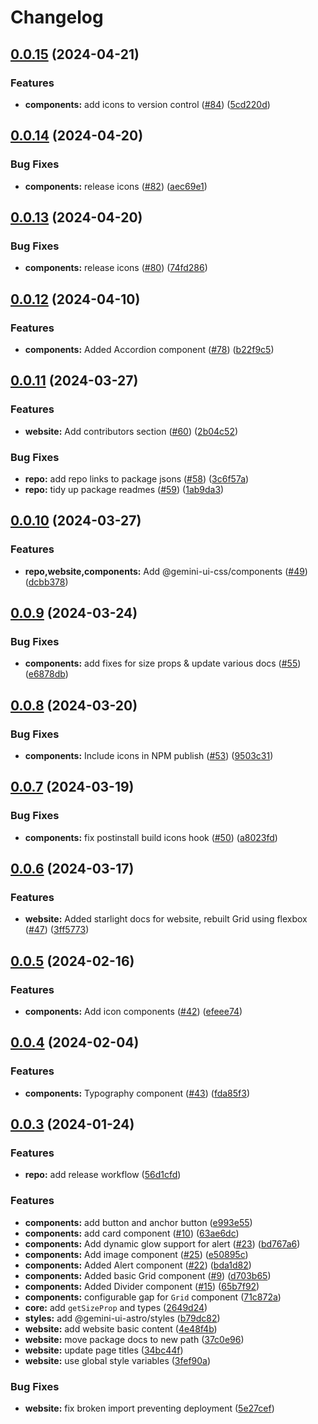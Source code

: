 # Changelog

## [0.0.15](https://github.com/gemini-ui/gemini-ui-monorepo/compare/gemini-ui-v0.0.14...gemini-ui-v0.0.15) (2024-04-21)


### Features

* **components:** add icons to version control ([#84](https://github.com/gemini-ui/gemini-ui-monorepo/issues/84)) ([5cd220d](https://github.com/gemini-ui/gemini-ui-monorepo/commit/5cd220de6d45a04696a7d0734f8fcab304b168e0))

## [0.0.14](https://github.com/gemini-ui/gemini-ui-monorepo/compare/gemini-ui-v0.0.13...gemini-ui-v0.0.14) (2024-04-20)


### Bug Fixes

* **components:** release icons ([#82](https://github.com/gemini-ui/gemini-ui-monorepo/issues/82)) ([aec69e1](https://github.com/gemini-ui/gemini-ui-monorepo/commit/aec69e14a6f49508aa6d9269c44a3b27dfcb2924))

## [0.0.13](https://github.com/gemini-ui/gemini-ui-monorepo/compare/gemini-ui-v0.0.12...gemini-ui-v0.0.13) (2024-04-20)


### Bug Fixes

* **components:** release icons ([#80](https://github.com/gemini-ui/gemini-ui-monorepo/issues/80)) ([74fd286](https://github.com/gemini-ui/gemini-ui-monorepo/commit/74fd28679af8c0a9a2ab8c17aeeada9683d10c02))

## [0.0.12](https://github.com/gemini-ui/gemini-ui-monorepo/compare/gemini-ui-v0.0.11...gemini-ui-v0.0.12) (2024-04-10)


### Features

* **components:** Added Accordion component ([#78](https://github.com/gemini-ui/gemini-ui-monorepo/issues/78)) ([b22f9c5](https://github.com/gemini-ui/gemini-ui-monorepo/commit/b22f9c5c02367423c5f19e38b16b068d49a70bff))

## [0.0.11](https://github.com/gemini-ui/gemini-ui-monorepo/compare/gemini-ui-v0.0.10...gemini-ui-v0.0.11) (2024-03-27)


### Features

* **website:** Add contributors section ([#60](https://github.com/gemini-ui/gemini-ui-monorepo/issues/60)) ([2b04c52](https://github.com/gemini-ui/gemini-ui-monorepo/commit/2b04c52ad795a0cf9413c2af91940a849f181735))


### Bug Fixes

* **repo:** add repo links to package jsons ([#58](https://github.com/gemini-ui/gemini-ui-monorepo/issues/58)) ([3c6f57a](https://github.com/gemini-ui/gemini-ui-monorepo/commit/3c6f57adac948b3d629ce66befc2d4325a02024a))
* **repo:** tidy up package readmes ([#59](https://github.com/gemini-ui/gemini-ui-monorepo/issues/59)) ([1ab9da3](https://github.com/gemini-ui/gemini-ui-monorepo/commit/1ab9da3861be199887257bd9f79cd681c94874cf))

## [0.0.10](https://github.com/gemini-ui/gemini-ui-monorepo/compare/gemini-ui-v0.0.9...gemini-ui-v0.0.10) (2024-03-27)


### Features

* **repo,website,components:** Add @gemini-ui-css/components ([#49](https://github.com/gemini-ui/gemini-ui-monorepo/issues/49)) ([dcbb378](https://github.com/gemini-ui/gemini-ui-monorepo/commit/dcbb378d90890d3cd469d4ffbfb73db37f7edfb3))

## [0.0.9](https://github.com/gemini-ui/gemini-ui-monorepo/compare/gemini-ui-v0.0.8...gemini-ui-v0.0.9) (2024-03-24)


### Bug Fixes

* **components:** add fixes for size props & update various docs ([#55](https://github.com/gemini-ui/gemini-ui-monorepo/issues/55)) ([e6878db](https://github.com/gemini-ui/gemini-ui-monorepo/commit/e6878db412b5df364d9f3de97da3da5cff92e534))

## [0.0.8](https://github.com/gemini-ui/gemini-ui-monorepo/compare/gemini-ui-v0.0.7...gemini-ui-v0.0.8) (2024-03-20)


### Bug Fixes

* **components:** Include icons in NPM publish ([#53](https://github.com/gemini-ui/gemini-ui-monorepo/issues/53)) ([9503c31](https://github.com/gemini-ui/gemini-ui-monorepo/commit/9503c31f892bd4e45ebc716b33a7531ae6b1b8d9))

## [0.0.7](https://github.com/gemini-ui/gemini-ui-monorepo/compare/gemini-ui-v0.0.6...gemini-ui-v0.0.7) (2024-03-19)


### Bug Fixes

* **components:** fix postinstall build icons hook ([#50](https://github.com/gemini-ui/gemini-ui-monorepo/issues/50)) ([a8023fd](https://github.com/gemini-ui/gemini-ui-monorepo/commit/a8023fd93bc532131d1b94f2cb23a6992937fe0c))

## [0.0.6](https://github.com/gemini-ui/gemini-ui-monorepo/compare/gemini-ui-v0.0.5...gemini-ui-v0.0.6) (2024-03-17)


### Features

* **website:** Added starlight docs for website, rebuilt Grid using flexbox ([#47](https://github.com/gemini-ui/gemini-ui-monorepo/issues/47)) ([3ff5773](https://github.com/gemini-ui/gemini-ui-monorepo/commit/3ff5773d08130af92722e9eeefa7f66ad92e3ea9))

## [0.0.5](https://github.com/gemini-ui/gemini-ui-monorepo/compare/gemini-ui-v0.0.4...gemini-ui-v0.0.5) (2024-02-16)


### Features

* **components:** Add icon components ([#42](https://github.com/gemini-ui/gemini-ui-monorepo/issues/42)) ([efeee74](https://github.com/gemini-ui/gemini-ui-monorepo/commit/efeee74f320509400a884945375b9740d7dad757))

## [0.0.4](https://github.com/gemini-ui/gemini-ui-monorepo/compare/gemini-ui-v0.0.3...gemini-ui-v0.0.4) (2024-02-04)


### Features

* **components:** Typography component ([#43](https://github.com/gemini-ui/gemini-ui-monorepo/issues/43)) ([fda85f3](https://github.com/gemini-ui/gemini-ui-monorepo/commit/fda85f374aa2713e996c79066ec04aad69fcfd44))

## [0.0.3](https://github.com/gemini-ui/gemini-ui-monorepo/compare/gemini-ui-v0.0.2...gemini-ui-v0.0.3) (2024-01-24)


### Features

* **repo:** add release workflow ([56d1cfd](https://github.com/gemini-ui/gemini-ui-monorepo/commit/56d1cfd03843764bd38d449a3b4a2eb2d99d3793))


### Features

* **components:** add button and anchor button ([e993e55](https://github.com/gemini-ui/gemini-ui-monorepo/commit/e993e5541db7190fc68c79a32b339a26e022e7ef))
* **components:** add card component ([#10](https://github.com/gemini-ui/gemini-ui-monorepo/issues/10)) ([63ae6dc](https://github.com/gemini-ui/gemini-ui-monorepo/commit/63ae6dcee68313ee20eedeacaee05810eaef80c3))
* **components:** Add dynamic glow support for alert ([#23](https://github.com/gemini-ui/gemini-ui-monorepo/issues/23)) ([bd767a6](https://github.com/gemini-ui/gemini-ui-monorepo/commit/bd767a6eeb32c4fb61c43331096cbe796fe892bc))
* **components:** Add image component ([#25](https://github.com/gemini-ui/gemini-ui-monorepo/issues/25)) ([e50895c](https://github.com/gemini-ui/gemini-ui-monorepo/commit/e50895c9fd2b0ebf9292d4a88f9eb1cd84e226f8))
* **components:** Added Alert component ([#22](https://github.com/gemini-ui/gemini-ui-monorepo/issues/22)) ([bda1d82](https://github.com/gemini-ui/gemini-ui-monorepo/commit/bda1d822037d6c4d4ea3d14564a4167f4c24337c))
* **components:** Added basic Grid component ([#9](https://github.com/gemini-ui/gemini-ui-monorepo/issues/9)) ([d703b65](https://github.com/gemini-ui/gemini-ui-monorepo/commit/d703b6522a01543595d2ba082ee8bf48e019db06))
* **components:** Added Divider component ([#15](https://github.com/gemini-ui/gemini-ui-monorepo/issues/15)) ([65b7f92](https://github.com/gemini-ui/gemini-ui-monorepo/commit/65b7f92cfe6faab9306e552561ff0ae066e55534))
* **components:** configurable gap for `Grid` component ([71c872a](https://github.com/gemini-ui/gemini-ui-monorepo/commit/71c872a5b0d2248d5a25c12610d0c03e4cb681ce))
* **core:** add `getSizeProp` and types ([2649d24](https://github.com/gemini-ui/gemini-ui-monorepo/commit/2649d2461e51890130241d142a153d28d5621ab2))
* **styles:** add @gemini-ui-astro/styles ([b79dc82](https://github.com/gemini-ui/gemini-ui-monorepo/commit/b79dc82d49d4e52b7c8f0eecfa858b6b8bacafe2))
* **website:** add website basic content ([4e48f4b](https://github.com/gemini-ui/gemini-ui-monorepo/commit/4e48f4b4b61ffcf5b99f81c66b389846ade5a338))
* **website:** move package docs to new path ([37c0e96](https://github.com/gemini-ui/gemini-ui-monorepo/commit/37c0e9637b8152a823f3d51fe98102385865e2b7))
* **website:** update page titles ([34bc44f](https://github.com/gemini-ui/gemini-ui-monorepo/commit/34bc44f30e5fe597ddb12dded5d8da5e0f5b1a18))
* **website:** use global style variables ([3fef90a](https://github.com/gemini-ui/gemini-ui-monorepo/commit/3fef90adc0a878d2ec6cc63f1831a2e78e625262))


### Bug Fixes

* **website:** fix broken import preventing deployment ([5e27cef](https://github.com/gemini-ui/gemini-ui-monorepo/commit/5e27cefe98984cda8bb17da316fec749618621d1))
